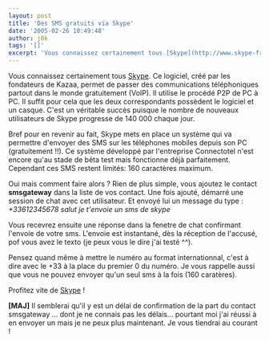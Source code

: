 ```yaml
---
layout: post
title: 'Des SMS gratuits via Skype'
date: '2005-02-26 10:49:48'
author: j0k
tags: '[]'
excerpt: 'Vous connaissez certainement tous [Skype](http://www.skype-france.com/). Ce logiciel, créé par les fondateurs de Kazaa, permet de passer des communications téléphoniques partout dans le monde gratuitement (VoIP).   Il utilise le procédé P2P de PC à PC. Il suffit pour cela que les deux correspondants possèdent le logiciel et un casque.   C''est un véritable      ...'
---
```


Vous connaissez certainement tous [Skype](http://www.skype-france.com/). Ce logiciel, créé par les fondateurs de Kazaa, permet de passer des communications téléphoniques partout dans le monde gratuitement (VoIP).   Il utilise le procédé P2P de PC à PC. Il suffit pour cela que les deux correspondants possèdent le logiciel et un casque.   C'est un véritable succès puisque le nombre de nouveaux utilisateurs de Skype progresse de 140 000 chaque jour.

Bref pour en revenir au fait, Skype mets en place un système qui va permettre d'envoyer des SMS sur les téléphones mobiles depuis son PC (gratuitement !!). Ce système développé par l'entreprise Connectotel n'est encore qu'au stade de bêta test mais fonctionne déjà parfaitement. Cependant ces SMS restent limités: 160 caractères maximum.

Oui mais comment faire alors ?   Rien de plus simple, vous ajoutez le contact **smsgateway** dans la liste de vos contact. Une fois ajouté, démarré une session de chat avec cet utilisateur.   Et envoyé lui un message du type :   *+33612345678 salut je t'envoie un sms de skype*

Vous recevrez ensuite une réponse dans la fenetre de chat confirmant l'envoie de votre sms. L'envoie est instantané, dès la réception de l'accusé, pof vous avez le texto (je peux vous le dire j'ai testé ^^).

Pensez quand même à mettre le numéro au format internationnal, c'est à dire avec le +33 à la place du premier 0 du numéro. Je vous rappelle aussi que vous ne pouvez envoyer qu'un seul sms à la fois (160 caratères).

Profitez vite de [Skype](http://www.skype.com/download/) !

**[MAJ]** Il semblerai qu'il y est un délai de confirmation de la part du contact smsgateway ... dont je ne connais pas les délais... pourtant moi j'ai réussi à en envoyer un mais je ne peux plus maintenant.    Je vous tiendrai au courant !
